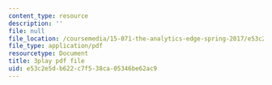 ```yaml
---
content_type: resource
description: ''
file: null
file_location: /coursemedia/15-071-the-analytics-edge-spring-2017/e53c2e5db622c7f538ca05346be62ac9_U57wvHVpe-8.pdf
file_type: application/pdf
resourcetype: Document
title: 3play pdf file
uid: e53c2e5d-b622-c7f5-38ca-05346be62ac9
---
```

